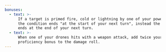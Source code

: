 ```yaml
---
bonuses:
  - text: >-
      If a target is primed fire, cold or lightning by one of your powers and
      the condition ends "at the start of your next turn", instead the condition
      ends at the end of your next turn.
  - text: >-
      When one of your drones hits with a weapon attack, add twice your
      proficiency bonus to the damage roll.
---
```

